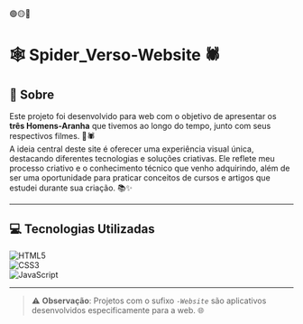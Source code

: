 🟢🟡🔴

# 🕸️ Spider_Verso-Website 🕷️

## 🧐 Sobre

Este projeto foi desenvolvido para web com o objetivo de apresentar os **três Homens-Aranha** que tivemos ao longo do tempo, junto com seus respectivos filmes. 🎥🕷️  
A ideia central deste site é oferecer uma experiência visual única, destacando diferentes tecnologias e soluções criativas. Ele reflete meu processo criativo e o conhecimento técnico que venho adquirindo, além de ser uma oportunidade para praticar conceitos de cursos e artigos que estudei durante sua criação. 📚✨  

---

## 💻 Tecnologias Utilizadas

![HTML5](https://img.shields.io/badge/html5-%23E34F26.svg?style=for-the-badge&logo=html5&logoColor=white)  
![CSS3](https://img.shields.io/badge/css3-%231572B6.svg?style=for-the-badge&logo=css3&logoColor=white)  
![JavaScript](https://img.shields.io/badge/javascript-%23323330.svg?style=for-the-badge&logo=javascript&logoColor=%23F7DF1E)  

---

> ⚠️ **Observação**: Projetos com o sufixo *`-Website`* são aplicativos desenvolvidos especificamente para a web. 🌐  


